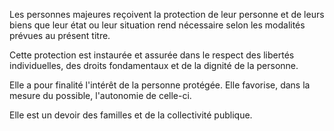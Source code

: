   
 Les personnes majeures reçoivent la protection de leur personne et de leurs biens que leur état ou leur situation rend nécessaire selon les modalités prévues au présent titre.  

  
 Cette protection est instaurée et assurée dans le respect des libertés individuelles, des droits fondamentaux et de la dignité de la personne.  

  
 Elle a pour finalité l'intérêt de la personne protégée. Elle favorise, dans la mesure du possible, l'autonomie de celle-ci.  

  
 Elle est un devoir des familles et de la collectivité publique.  
